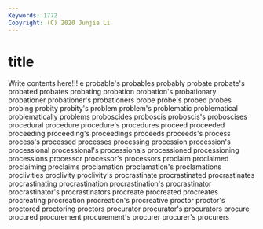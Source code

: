 ```yaml
---
Keywords: 1772
Copyright: (C) 2020 Junjie Li
---
```


# title

Write contents here!!!
e 
probable's 
probables 
probably 
probate 
probate's 
probated 
probates 
probating 
probation
probation's 
probationary 
probationer 
probationer's 
probationers 
probe 
probe's 
probed 
probes 
probing
probity 
probity's 
problem 
problem's 
problematic 
problematical 
problematically 
problems 
proboscides 
proboscis
proboscis's 
proboscises 
procedural 
procedure 
procedure's 
procedures 
proceed 
proceeded 
proceeding 
proceeding's
proceedings 
proceeds 
proceeds's 
process 
process's 
processed 
processes 
processing 
procession 
procession's
processional 
processional's 
processionals 
processioned 
processioning 
processions 
processor 
processor's 
processors 
proclaim
proclaimed 
proclaiming 
proclaims 
proclamation 
proclamation's 
proclamations 
proclivities 
proclivity 
proclivity's 
procrastinate
procrastinated 
procrastinates 
procrastinating 
procrastination 
procrastination's 
procrastinator 
procrastinator's 
procrastinators 
procreate 
procreated
procreates 
procreating 
procreation 
procreation's 
procreative 
proctor 
proctor's 
proctored 
proctoring 
proctors
procurator 
procurator's 
procurators 
procure 
procured 
procurement 
procurement's 
procurer 
procurer's 
procurers
